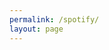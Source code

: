 ```yaml
---
permalink: /spotify/
layout: page
---
```

<div class="emoji-app-container">
    <h1 id="emoji-display"></h1> 
    <p id="emoji-name-display" class="emoji-app-name"></p>
</div>
<script src="{{ '/assets/js/emoji.js' | relative_url }}" defer></script>
